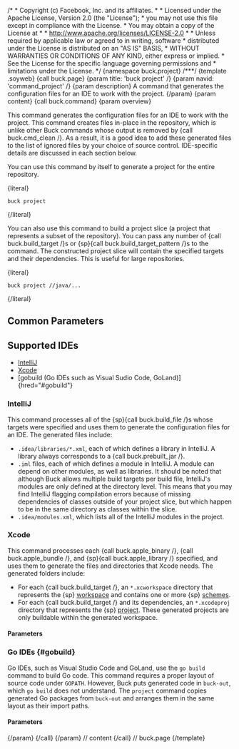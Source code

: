 /\* \* Copyright (c) Facebook, Inc. and its affiliates. \* \* Licensed
under the Apache License, Version 2.0 (the \"License\"); \* you may not
use this file except in compliance with the License. \* You may obtain a
copy of the License at \* \* http://www.apache.org/licenses/LICENSE-2.0
\* \* Unless required by applicable law or agreed to in writing,
software \* distributed under the License is distributed on an \"AS IS\"
BASIS, \* WITHOUT WARRANTIES OR CONDITIONS OF ANY KIND, either express
or implied. \* See the License for the specific language governing
permissions and \* limitations under the License. \*/ {namespace
buck.project} /\*\*\*/ {template .soyweb} {call buck.page} {param title:
\'buck project\' /} {param navid: \'command_project\' /} {param
description} A command that generates the configuration files for an IDE
to work with the project. {/param} {param content} {call buck.command}
{param overview}

This command generates the configuration files for an IDE to work with
the project. This command creates files in-place in the repository,
which is unlike other Buck commands whose output is removed by {call
buck.cmd_clean /}. As a result, it is a good idea to add these generated
files to the list of ignored files by your choice of source control.
IDE-specific details are discussed in each section below.

You can use this command by itself to generate a project for the entire
repository.

{literal}

    buck project

{/literal}

You can also use this command to build a project slice (a project that
represents a subset of the repository). You can pass any number of {call
buck.build_target /}s or {sp}{call buck.build_target_pattern /}s to the
command. The constructed project slice will contain the specified
targets and their dependencies. This is useful for large repositories.

{literal}

    buck project //java/...

{/literal}

## Common Parameters

## Supported IDEs

-   [IntelliJ](#intellij)
-   [Xcode](#xcode)
-   [gobuild (Go IDEs such as Visual Sudio Code,
    GoLand)]{hred="#gobuild"}

### IntelliJ

This command processes all of the {sp}{call buck.build_file /}s whose
targets were specified and uses them to generate the configuration files
for an IDE. The generated files include:

-   `.idea/libraries/*.xml`, each of which defines a library in
    IntelliJ. A library always corresponds to a {call buck.prebuilt_jar
    /}.
-   `.iml` files, each of which defines a module in IntelliJ. A module
    can depend on other modules, as well as libraries. It should be
    noted that although Buck allows multiple build targets per build
    file, IntelliJ\'s modules are only defined at the directory level.
    This means that you may find IntelliJ flagging compilation errors
    because of missing dependencies of classes outside of your project
    slice, but which happen to be in the same directory as classes
    within the slice.
-   `.idea/modules.xml`, which lists all of the IntelliJ modules in the
    project.

### Xcode

This command processes each {call buck.apple_binary /}, {call
buck.apple_bundle /}, and {sp}{call buck.apple_library /} specified, and
uses them to generate the files and directories that Xcode needs. The
generated folders include:

-   For each {call buck.build_target /}, an `*.xcworkspace` directory
    that represents the {sp}
    [workspace](https://developer.apple.com/library/ios/featuredarticles/XcodeConcepts/Concept-Workspace.html)
    and contains one or more {sp}
    [schemes](https://developer.apple.com/library/ios/featuredarticles/XcodeConcepts/Concept-Schemes.html).
-   For each {call buck.build_target /} and its dependencies, an
    `*.xcodeproj` directory that represents the {sp}
    [project](https://developer.apple.com/library/ios/featuredarticles/XcodeConcepts/Concept-Projects.html).
    These generated projects are only buildable within the generated
    workspace.

#### Parameters

### Go IDEs {#gobuild}

Go IDEs, such as Visual Studio Code and GoLand, use the `go build`
command to build Go code. This command requires a proper layout of
source code under `GOPATH`. However, Buck puts generated code in
`buck-out`, which `go build` does not understand. The `project` command
copies generated Go packages from `buck-out` and arranges them in the
same layout as their import paths.

#### Parameters

{/param} {/call} {/param} // content {/call} // buck.page {/template}
